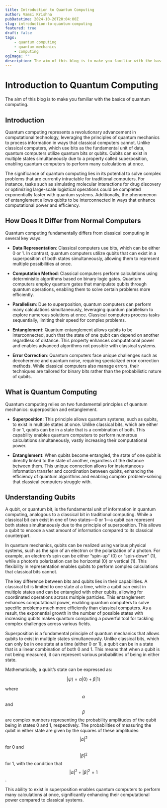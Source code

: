 ```yaml
---
title: Introduction to Quantum Computing
author: Vamsi Krishna
pubDatetime: 2024-10-20T20:04:00Z
slug: introduction-to-quantum-computing
featured: true
draft: false
tags:
    - quantum computing
    - quantum mechanics
    - computing
ogImage: ""
description: The aim of this blog is to make you familiar with the basics of quantum computing.
---
```


# Introduction to Quantum Computing

The aim of this blog is to make you familiar with the basics of quantum computing.

## Introduction

Quantum computing represents a revolutionary advancement in computational technology, leveraging the principles of quantum mechanics to process information in ways that classical computers cannot. Unlike classical computers, which use bits as the fundamental unit of data, quantum computers utilize quantum bits or qubits. Qubits can exist in multiple states simultaneously due to a property called superposition, enabling quantum computers to perform many calculations at once.

The significance of quantum computing lies in its potential to solve complex problems that are currently intractable for traditional computers. For instance, tasks such as simulating molecular interactions for drug discovery or optimizing large-scale logistical operations could be completed exponentially faster with quantum systems. Additionally, the phenomenon of entanglement allows qubits to be interconnected in ways that enhance computational power and efficiency.

## How Does It Differ from Normal Computers

Quantum computing fundamentally differs from classical computing in several key ways:

- **Data Representation**: Classical computers use bits, which can be either 0 or 1. In contrast, quantum computers utilize qubits that can exist in a superposition of both states simultaneously, allowing them to represent multiple possibilities at once.

- **Computation Method**: Classical computers perform calculations using deterministic algorithms based on binary logic gates. Quantum computers employ quantum gates that manipulate qubits through quantum operations, enabling them to solve certain problems more efficiently.

- **Parallelism**: Due to superposition, quantum computers can perform many calculations simultaneously, leveraging quantum parallelism to explore numerous solutions at once. Classical computers process tasks sequentially, limiting their speed for complex problems.

- **Entanglement**: Quantum entanglement allows qubits to be interconnected, such that the state of one qubit can depend on another regardless of distance. This property enhances computational power and enables advanced algorithms not possible with classical systems.

- **Error Correction**: Quantum computers face unique challenges such as decoherence and quantum noise, requiring specialized error correction methods. While classical computers also manage errors, their techniques are tailored for binary bits rather than the probabilistic nature of qubits.

## What is Quantum Computing

Quantum computing relies on two fundamental principles of quantum mechanics: superposition and entanglement.

- **Superposition**: This principle allows quantum systems, such as qubits, to exist in multiple states at once. Unlike classical bits, which are either 0 or 1, qubits can be in a state that is a combination of both. This capability enables quantum computers to perform numerous calculations simultaneously, vastly increasing their computational power.

- **Entanglement**: When qubits become entangled, the state of one qubit is directly linked to the state of another, regardless of the distance between them. This unique connection allows for instantaneous information transfer and coordination between qubits, enhancing the efficiency of quantum algorithms and enabling complex problem-solving that classical computers struggle with.

## Understanding Qubits

A qubit, or quantum bit, is the fundamental unit of information in quantum computing, analogous to a classical bit in traditional computing. While a classical bit can exist in one of two states—0 or 1—a qubit can represent both states simultaneously due to the principle of superposition. This allows a qubit to encode a vast amount of information compared to its classical counterpart.

In quantum mechanics, qubits can be realized using various physical systems, such as the spin of an electron or the polarization of a photon. For example, an electron’s spin can be either “spin-up” (0) or “spin-down” (1), while a photon’s polarization can be horizontal (0) or vertical (1). This flexibility in representation enables qubits to perform complex calculations that classical bits cannot.

The key difference between bits and qubits lies in their capabilities. A classical bit is limited to one state at a time, while a qubit can exist in multiple states and can be entangled with other qubits, allowing for coordinated operations across multiple particles. This entanglement enhances computational power, enabling quantum computers to solve specific problems much more efficiently than classical computers. As a result, the exponential growth in the number of possible states with increasing qubits makes quantum computing a powerful tool for tackling complex challenges across various fields.

Superposition is a fundamental principle of quantum mechanics that allows qubits to exist in multiple states simultaneously. Unlike classical bits, which can only be in one state at a time (either 0 or 1), a qubit can be in a state that is a linear combination of both 0 and 1. This means that when a qubit is not being measured, it can represent various probabilities of being in either state.

Mathematically, a qubit’s state can be expressed as:

$$|\psi\rangle = \alpha|0\rangle + \beta|1\rangle$$

where $$\alpha$$ and $$\beta$$ are complex numbers representing the probability amplitudes of the qubit being in states 0 and 1, respectively. The probabilities of measuring the qubit in either state are given by the squares of these amplitudes: $$|\alpha|^2$$ for 0 and $$|\beta|^2$$ for 1, with the condition that $$|\alpha|^2 + |\beta|^2 = 1$$.

This ability to exist in superposition enables quantum computers to perform many calculations at once, significantly enhancing their computational power compared to classical systems.
